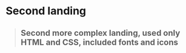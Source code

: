 # Second landing

> ## Second more complex landing, used only **HTML** and **CSS**, included fonts and icons